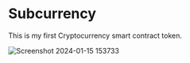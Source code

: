# Subcurrency
This is my first Cryptocurrency smart contract token.

![Screenshot 2024-01-15 153733](https://github.com/shrxyeh/Subcurrency/assets/77315155/ed6de4a7-b948-46e3-b87c-d72dcf7b2c7f)


